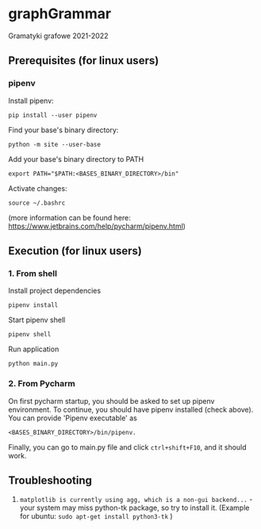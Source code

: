 # graphGrammar
Gramatyki grafowe 2021-2022

## Prerequisites (for linux users)

### pipenv

Install pipenv:

```pip install --user pipenv```

Find your base's binary directory:

```python -m site --user-base```

Add your base's binary directory to PATH

```export PATH="$PATH:<BASES_BINARY_DIRECTORY>/bin"```

Activate changes:

```source ~/.bashrc```

(more information can be found here: https://www.jetbrains.com/help/pycharm/pipenv.html)

## Execution (for linux users)

### 1. From shell

Install project dependencies

```pipenv install```

Start pipenv shell

```pipenv shell```

Run application

```python main.py```

### 2. From Pycharm

On first pycharm startup, you should be asked to set up pipenv environment. To continue, you should have pipenv installed (check above). 
You can provide 'Pipenv executable' as 

```<BASES_BINARY_DIRECTORY>/bin/pipenv.```

Finally, you can go to main.py file and click ```ctrl+shift+F10```, and it should work.

## Troubleshooting

1. ```matplotlib is currently using agg, which is a non-gui backend...``` -
your system may miss python-tk package, so try to install it.
(Example for ubuntu: ```sudo apt-get install python3-tk``` )